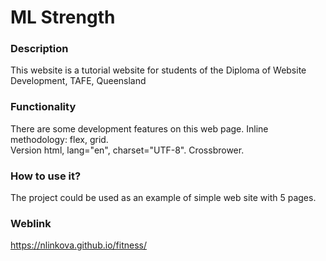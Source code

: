# ML Strength

### Description
This website is a tutorial website for students of the Diploma of Website Development, TAFE, Queensland

### Functionality
There are some development features on this web page. Inline methodology: flex, grid. 
<br>Version html, lang="en", charset="UTF-8". Crossbrower.

### How to use it?
The project could be used as an example of simple web site with 5 pages. 

### Weblink
https://nlinkova.github.io/fitness/


